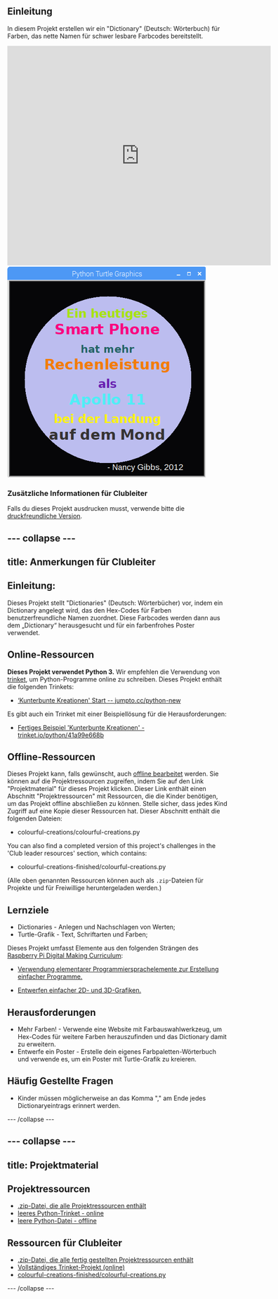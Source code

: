 ## Einleitung

In diesem Projekt erstellen wir ein "Dictionary" (Deutsch: Wörterbuch) für Farben, das nette Namen für schwer lesbare Farbcodes bereitstellt.

<div class="trinket">
  <iframe src="https://trinket.io/embed/python/97822f48b7?outputOnly=true&start=result" width="600" height="500" frameborder="0" marginwidth="0" marginheight="0" allowfullscreen>
  </iframe>
  <img src="images/colourful-finished.png">
</div>

### Zusätzliche Informationen für Clubleiter

Falls du dieses Projekt ausdrucken musst, verwende bitte die [druckfreundliche Version](https://projects.raspberrypi.org/en/projects/colourful-creations/print).

## \--- collapse \---

## title: Anmerkungen für Clubleiter

## Einleitung:

Dieses Projekt stellt "Dictionaries" (Deutsch: Wörterbücher) vor, indem ein Dictionary angelegt wird, das den Hex-Codes für Farben benutzerfreundliche Namen zuordnet. Diese Farbcodes werden dann aus dem „Dictionary“ herausgesucht und für ein farbenfrohes Poster verwendet.

## Online-Ressourcen

**Dieses Projekt verwendet Python 3.** Wir empfehlen die Verwendung von [trinket](https://trinket.io/), um Python-Programme online zu schreiben. Dieses Projekt enthält die folgenden Trinkets:

* [‘Kunterbunte Kreationen' Start -- jumpto.cc/python-new](http://jumpto.cc/python-new)

Es gibt auch ein Trinket mit einer Beispiellösung für die Herausforderungen:

* [Fertiges Beispiel 'Kunterbunte Kreationen' - trinket.io/python/41a99e668b](https://trinket.io/python/97822f48b7)

## Offline-Ressourcen

Dieses Projekt kann, falls gewünscht, auch [offline bearbeitet](https://www.codeclubprojects.org/en-GB/resources/python-working-offline/) werden. Sie können auf die Projektressourcen zugreifen, indem Sie auf den Link "Projektmaterial" für dieses Projekt klicken. Dieser Link enthält einen Abschnitt "Projektressourcen" mit Ressourcen, die die Kinder benötigen, um das Projekt offline abschließen zu können. Stelle sicher, dass jedes Kind Zugriff auf eine Kopie dieser Ressourcen hat. Dieser Abschnitt enthält die folgenden Dateien:

* colourful-creations/colourful-creations.py

You can also find a completed version of this project's challenges in the 'Club leader resources' section, which contains:

* colourful-creations-finished/colourful-creations.py

(Alle oben genannten Ressourcen können auch als `.zip`-Dateien für Projekte und für Freiwillige heruntergeladen werden.)

## Lernziele

* Dictionaries - Anlegen und Nachschlagen von Werten;
* Turtle-Grafik - Text, Schriftarten und Farben;

Dieses Projekt umfasst Elemente aus den folgenden Strängen des [Raspberry Pi Digital Making Curriculum](http://rpf.io/curriculum):

* [Verwendung elementarer Programmiersprachelemente zur Erstellung einfacher Programme.](https://www.raspberrypi.org/curriculum/programming/creator)

* [Entwerfen einfacher 2D- und 3D-Grafiken.](https://www.raspberrypi.org/curriculum/design/creator)

## Herausforderungen

* Mehr Farben! - Verwende eine Website mit Farbauswahlwerkzeug, um Hex-Codes für weitere Farben herauszufinden und das Dictionary damit zu erweitern. 
* Entwerfe ein Poster - Erstelle dein eigenes Farbpaletten-Wörterbuch und verwende es, um ein Poster mit Turtle-Grafik zu kreieren. 

## Häufig Gestellte Fragen

* Kinder müssen möglicherweise an das Komma "," am Ende jedes Dictionaryeintrags erinnert werden. 

\--- /collapse \---

## \--- collapse \---

## title: Projektmaterial

## Projektressourcen

* [.zip-Datei, die alle Projektressourcen enthält](resources/colourful-creations-project-resources.zip)
* [leeres Python-Trinket - online](http://jumpto.cc/python-new)
* [leere Python-Datei - offline](resources/new-new.py)

## Ressourcen für Clubleiter

* [.zip-Datei, die alle fertig gestellten Projektressourcen enthält](resources/colourful-creations-volunteer-resources.zip)
* [Vollständiges Trinket-Projekt (online)](https://trinket.io/python/97822f48b7)
* [colourful-creations-finished/colourful-creations.py](resources/colourful-creations-finished-colourful-creations.py)

\--- /collapse \---